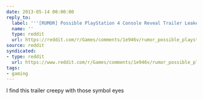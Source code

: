 ```yaml
---
date: 2013-05-14 00:00:00
reply_to:
  label: '''[RUMOR] Possible PlayStation 4 Console Reveal Trailer Leaked'' on /r/Games'
  name: ''
  type: reddit
  url: https://reddit.com/r/Games/comments/1e946v/rumor_possible_playstation_4_console_reveal/
source: reddit
syndicated:
- type: reddit
  url: https://www.reddit.com/r/Games/comments/1e946v/rumor_possible_playstation_4_console_reveal/c9y5u5m/
tags:
- gaming
---
```


I find this trailer creepy with those symbol eyes